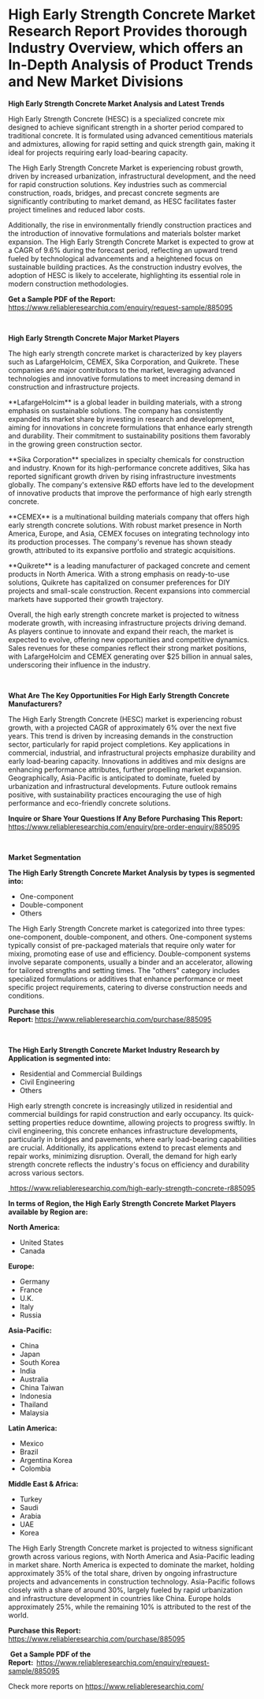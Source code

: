 <p><h1>High Early Strength Concrete Market Research Report Provides thorough Industry Overview, which offers an In-Depth Analysis of Product Trends and New Market Divisions</h1></p><p><strong>High Early Strength Concrete Market Analysis and Latest Trends</strong></p>
<p><p>High Early Strength Concrete (HESC) is a specialized concrete mix designed to achieve significant strength in a shorter period compared to traditional concrete. It is formulated using advanced cementitious materials and admixtures, allowing for rapid setting and quick strength gain, making it ideal for projects requiring early load-bearing capacity. </p><p>The High Early Strength Concrete Market is experiencing robust growth, driven by increased urbanization, infrastructural development, and the need for rapid construction solutions. Key industries such as commercial construction, roads, bridges, and precast concrete segments are significantly contributing to market demand, as HESC facilitates faster project timelines and reduced labor costs. </p><p>Additionally, the rise in environmentally friendly construction practices and the introduction of innovative formulations and materials bolster market expansion. The High Early Strength Concrete Market is expected to grow at a CAGR of 9.6% during the forecast period, reflecting an upward trend fueled by technological advancements and a heightened focus on sustainable building practices. As the construction industry evolves, the adoption of HESC is likely to accelerate, highlighting its essential role in modern construction methodologies.</p></p>
<p><strong>Get a Sample PDF of the Report:&nbsp;</strong> <a href="https://www.reliableresearchiq.com/enquiry/request-sample/885095?utm_campaign=1906&utm_medium=2&utm_source=Github&utm_content=ia&utm_term=30012025&utm_id=high-early-strength-concrete">https://www.reliableresearchiq.com/enquiry/request-sample/885095</a></p>
<p>&nbsp;</p>
<p><strong>High Early Strength Concrete Major Market Players</strong></p>
<p><p>The high early strength concrete market is characterized by key players such as LafargeHolcim, CEMEX, Sika Corporation, and Quikrete. These companies are major contributors to the market, leveraging advanced technologies and innovative formulations to meet increasing demand in construction and infrastructure projects.</p><p>**LafargeHolcim** is a global leader in building materials, with a strong emphasis on sustainable solutions. The company has consistently expanded its market share by investing in research and development, aiming for innovations in concrete formulations that enhance early strength and durability. Their commitment to sustainability positions them favorably in the growing green construction sector.</p><p>**Sika Corporation** specializes in specialty chemicals for construction and industry. Known for its high-performance concrete additives, Sika has reported significant growth driven by rising infrastructure investments globally. The company's extensive R&D efforts have led to the development of innovative products that improve the performance of high early strength concrete.</p><p>**CEMEX** is a multinational building materials company that offers high early strength concrete solutions. With robust market presence in North America, Europe, and Asia, CEMEX focuses on integrating technology into its production processes. The company's revenue has shown steady growth, attributed to its expansive portfolio and strategic acquisitions.</p><p>**Quikrete** is a leading manufacturer of packaged concrete and cement products in North America. With a strong emphasis on ready-to-use solutions, Quikrete has capitalized on consumer preferences for DIY projects and small-scale construction. Recent expansions into commercial markets have supported their growth trajectory.</p><p>Overall, the high early strength concrete market is projected to witness moderate growth, with increasing infrastructure projects driving demand. As players continue to innovate and expand their reach, the market is expected to evolve, offering new opportunities and competitive dynamics. Sales revenues for these companies reflect their strong market positions, with LafargeHolcim and CEMEX generating over $25 billion in annual sales, underscoring their influence in the industry.</p></p>
<p>&nbsp;</p>
<p><strong>What Are The Key Opportunities For High Early Strength Concrete Manufacturers?</strong></p>
<p><p>The High Early Strength Concrete (HESC) market is experiencing robust growth, with a projected CAGR of approximately 6% over the next five years. This trend is driven by increasing demands in the construction sector, particularly for rapid project completions. Key applications in commercial, industrial, and infrastructural projects emphasize durability and early load-bearing capacity. Innovations in additives and mix designs are enhancing performance attributes, further propelling market expansion. Geographically, Asia-Pacific is anticipated to dominate, fueled by urbanization and infrastructural developments. Future outlook remains positive, with sustainability practices encouraging the use of high performance and eco-friendly concrete solutions.</p></p>
<p><strong>Inquire or Share Your Questions If Any Before Purchasing This Report:</strong> <a href="https://www.reliableresearchiq.com/enquiry/pre-order-enquiry/885095?utm_campaign=1906&utm_medium=2&utm_source=Github&utm_content=ia&utm_term=30012025&utm_id=high-early-strength-concrete">https://www.reliableresearchiq.com/enquiry/pre-order-enquiry/885095</a></p>
<p>&nbsp;</p>
<p><strong>Market Segmentation</strong></p>
<p><strong>The High Early Strength Concrete Market Analysis by types is segmented into:</strong></p>
<p><ul><li>One-component</li><li>Double-component</li><li>Others</li></ul></p>
<p><p>The High Early Strength Concrete market is categorized into three types: one-component, double-component, and others. One-component systems typically consist of pre-packaged materials that require only water for mixing, promoting ease of use and efficiency. Double-component systems involve separate components, usually a binder and an accelerator, allowing for tailored strengths and setting times. The "others" category includes specialized formulations or additives that enhance performance or meet specific project requirements, catering to diverse construction needs and conditions.</p></p>
<p><strong>Purchase this Report:&nbsp;</strong><a href="https://www.reliableresearchiq.com/purchase/885095?utm_campaign=1906&utm_medium=2&utm_source=Github&utm_content=ia&utm_term=30012025&utm_id=high-early-strength-concrete">https://www.reliableresearchiq.com/purchase/885095</a></p>
<p>&nbsp;</p>
<p><strong>The High Early Strength Concrete Market Industry Research by Application is segmented into:</strong></p>
<p><ul><li>Residential and Commercial Buildings</li><li>Civil Engineering</li><li>Others</li></ul></p>
<p><p>High early strength concrete is increasingly utilized in residential and commercial buildings for rapid construction and early occupancy. Its quick-setting properties reduce downtime, allowing projects to progress swiftly. In civil engineering, this concrete enhances infrastructure developments, particularly in bridges and pavements, where early load-bearing capabilities are crucial. Additionally, its applications extend to precast elements and repair works, minimizing disruption. Overall, the demand for high early strength concrete reflects the industry's focus on efficiency and durability across various sectors.</p></p>
<p><a href="https://www.reliableresearchiq.com/high-early-strength-concrete-r885095?utm_campaign=1906&utm_medium=2&utm_source=Github&utm_content=ia&utm_term=30012025&utm_id=high-early-strength-concrete">&nbsp;https://www.reliableresearchiq.com/high-early-strength-concrete-r885095</a></p>
<p><strong>In terms of Region, the High Early Strength Concrete Market Players available by Region are:</strong></p>
<p>
    <p> <strong> North America: </strong>
        <ul>
            <li>United States</li>
            <li>Canada</li>
        </ul>
        </p> 
    <p> <strong> Europe: </strong>
        <ul>
            <li>Germany</li>
            <li>France</li>
            <li>U.K.</li>
            <li>Italy</li>
            <li>Russia</li>
        </ul>
        </p> 
    <p> <strong> Asia-Pacific: </strong>
        <ul>
            <li>China</li>
            <li>Japan</li>
            <li>South Korea</li>
            <li>India</li>
            <li>Australia</li>
            <li>China Taiwan</li>
            <li>Indonesia</li>
            <li>Thailand</li>
            <li>Malaysia</li>
        </ul>
        </p> 
    <p> <strong> Latin America: </strong>
        <ul>
            <li>Mexico</li>
            <li>Brazil</li>
            <li>Argentina Korea</li>
            <li>Colombia</li>
        </ul>
        </p> 
    <p> <strong> Middle East & Africa: </strong>
        <ul>
            <li>Turkey</li>
            <li>Saudi</li>
            <li>Arabia</li>
            <li>UAE</li>
            <li>Korea</li>
        </ul>
    </p>
    </p>
<p><p>The High Early Strength Concrete market is projected to witness significant growth across various regions, with North America and Asia-Pacific leading in market share. North America is expected to dominate the market, holding approximately 35% of the total share, driven by ongoing infrastructure projects and advancements in construction technology. Asia-Pacific follows closely with a share of around 30%, largely fueled by rapid urbanization and infrastructure development in countries like China. Europe holds approximately 25%, while the remaining 10% is attributed to the rest of the world.</p></p>
<p><strong>Purchase this Report: </strong><a href="https://www.reliableresearchiq.com/purchase/885095?utm_campaign=1906&utm_medium=2&utm_source=Github&utm_content=ia&utm_term=30012025&utm_id=high-early-strength-concrete">https://www.reliableresearchiq.com/purchase/885095</a></p>
<p>&nbsp;<strong>Get a Sample PDF of the Report:&nbsp;&nbsp;</strong><a href="https://www.reliableresearchiq.com/enquiry/request-sample/885095?utm_campaign=1906&utm_medium=2&utm_source=Github&utm_content=ia&utm_term=30012025&utm_id=high-early-strength-concrete">https://www.reliableresearchiq.com/enquiry/request-sample/885095</a></p>
<p><strong></strong></p>
<p>Check more reports on <a href="https://www.reliableresearchiq.com/?utm_campaign=1906&utm_medium=2&utm_source=Github&utm_content=ia&utm_term=30012025&utm_id=high-early-strength-concrete">https://www.reliableresearchiq.com/</a></p>